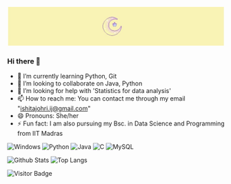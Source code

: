 [![Header](https://raw.githubusercontent.com/IshitaJohri/IshitaJohri/master/Header03.jpg
"Header")](https://github.com/IshitaJohri/IshitaJohri/blob/main/Header03.jpg)

### Hi there 👋
- 🌱 I’m currently learning Python, Git
- 👯 I’m looking to collaborate on Java, Python
- 🤔 I’m looking for help with 'Statistics for data analysis'
- 📫 How to reach me: You can contact me through my email "ishitajohri.ij@gmail.com"
- 😄 Pronouns: She/her
- ⚡ Fun fact: I am also pursuing my Bsc. in Data Science and Programming from IIT Madras

![Windows](https://img.shields.io/badge/OS:-Windows-black?style=flat&logo=Windows)
![Python](https://img.shields.io/badge/-Python-black?style=flat&logo=Python)
![Java](https://img.shields.io/badge/-java-E34A86?style=flat&logo=java)
![C](https://img.shields.io/badge/-C-00599C?style=flat&logo=c)
![MySQL](https://img.shields.io/badge/-MySQL-black?style=flat&logo=mysql)

![Github Stats](https://github-readme-stats.vercel.app/api?username=IshitaJohri&count_private=true&show_icons=true&include_all_commits=true)
![Top Langs](https://github-readme-stats.vercel.app/api/top-langs/?username=IshitaJohri&hide=TeX&layout=compact)

![Visitor Badge](https://visitor-badge.laobi.icu/badge?page_id=aemmadi.aemmadi)

<!--
**IshitaJohri/IshitaJohri** is a ✨ _special_ ✨ repository because its `README.md` (this file) appears on your GitHub profile.
- 🔭 I’m currently working on 
- 💬 Ask me about ...
![](https://img.shields.io/badge/Code-Python-informational?style=flat&logo=python&logoColor=white&color=2bbc8a)
![](https://img.shields.io/badge/Code-Java-informational?style=flat&logo=java&logoColor=white&color=2bbc8a)
![](https://img.shields.io/badge/Code-C-informational?style=flat&logo=C&logoColor=white&color=2bbc8a)
-->
